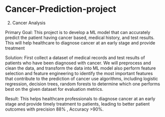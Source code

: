 # Cancer-Prediction-project
2.	Cancer Analysis

Primary Goal:    This project is to develop a ML model that can accurately predict the patient having cancer based, medical history, and test results. This will help healthcare to diagnose cancer at an early stage and provide  treatment 

Solution:   First collect a dataset of medical records and test results of patients who have been diagnosed with cancer. We will preprocess and clean the data, and transform the data into ML model also perform feature selection and feature engineering to identify the most important features that contribute to the prediction of cancer use algorithms, including logistic regression, decision trees, random forests to determine which one performs best on the given dataset for evaluation metrics.

Result:       This helps healthcare professionals to diagnose cancer at an early stage and provide timely treatment to patients, leading to better patient outcomes with precision 88% , Accuracy >90%.
